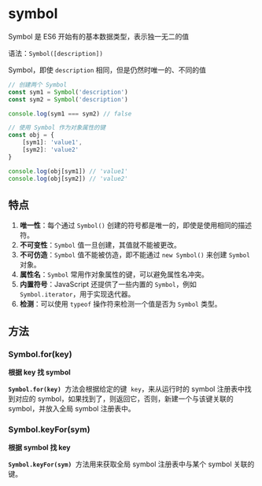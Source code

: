 # symbol

Symbol 是 ES6 开始有的基本数据类型，表示独一无二的值

语法：`Symbol([description])`

Symbol，即使 `description` 相同，但是仍然时唯一的、不同的值

```js
// 创建两个 Symbol
const sym1 = Symbol('description')
const sym2 = Symbol('description')

console.log(sym1 === sym2) // false

// 使用 Symbol 作为对象属性的键
const obj = {
    [sym1]: 'value1',
    [sym2]: 'value2'
}

console.log(obj[sym1]) // 'value1'
console.log(obj[sym2]) // 'value2'
```

## 特点

1. **唯一性**：每个通过 `Symbol()` 创建的符号都是唯一的，即使是使用相同的描述符。
2. **不可变性**：`Symbol` 值一旦创建，其值就不能被更改。
3. **不可仿造**：`Symbol` 值不能被仿造，即不能通过 `new Symbol()` 来创建 `Symbol` 对象。
4. **属性名**：`Symbol` 常用作对象属性的键，可以避免属性名冲突。
5. **内置符号**：JavaScript 还提供了一些内置的 `Symbol`，例如 `Symbol.iterator`，用于实现迭代器。
6. **检测**：可以使用 `typeof` 操作符来检测一个值是否为 `Symbol` 类型。

## 方法

### Symbol.for(key)

**根据 key 找 symbol**

**`Symbol.for(key)`**  方法会根据给定的键  `key`，来从运行时的 symbol 注册表中找到对应的 symbol，如果找到了，则返回它，否则，新建一个与该键关联的 symbol，并放入全局 symbol 注册表中。

### Symbol.keyFor(sym)

**根据 symbol 找 key**

**`Symbol.keyFor(sym)`**  方法用来获取全局 symbol 注册表中与某个 symbol 关联的键。
